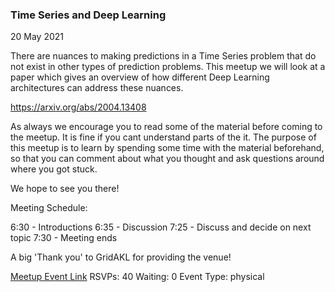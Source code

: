 ### Time Series and Deep Learning
20 May 2021

There are nuances to making predictions in a Time Series problem that do not exist in other types of prediction problems. This meetup we will look at a paper which gives an overview of how different Deep Learning architectures can address these nuances.

https://arxiv.org/abs/2004.13408

As always we encourage you to read some of the material before coming to the meetup. It is fine if you cant understand parts of the it. The purpose of this meetup is to learn by spending some time with the material beforehand, so that you can comment about what you thought and ask questions around where you got stuck.

We hope to see you there!

Meeting Schedule:

6:30 - Introductions
6:35 - Discussion
7:25 - Discuss and decide on next topic
7:30 - Meeting ends

A big 'Thank you' to GridAKL for providing the venue!

[Meetup Event Link](https://www.meetup.com/Data-Science-Discussion-Auckland/events/277720883)
RSVPs: 40
Waiting: 0
Event Type: physical
